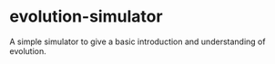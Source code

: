 # evolution-simulator

A simple simulator to give a basic introduction and understanding of evolution.
